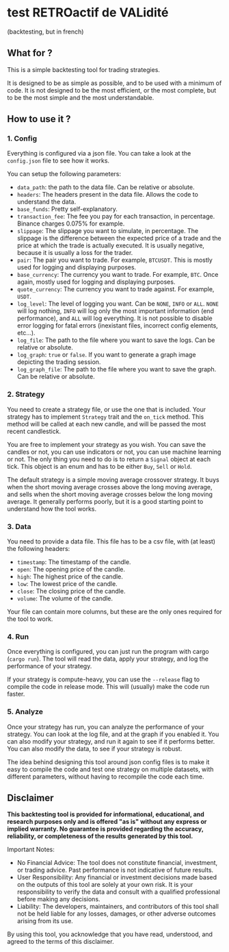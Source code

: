 # test RETROactif de VALidité

(backtesting, but in french)

## What for ?

This is a simple backtesting tool for trading strategies.

It is designed to be as simple as possible, and to be used with a minimum of code. It is not designed to be the most efficient, or the most complete, but to be the most simple and the most understandable.

## How to use it ?

### 1. Config

Everything is configured via a json file. You can take a look at the `config.json` file to see how it works.

You can setup the following parameters:

- `data_path`: the path to the data file. Can be relative or absolute.
- `headers`: The headers present in the data file. Allows the code to understand the data.
- `base_funds`: Pretty self-explanatory.
- `transaction_fee`: The fee you pay for each transaction, in percentage. Binance charges 0.075% for example.
- `slippage`: The slippage you want to simulate, in percentage. The slippage is the difference between the expected price of a trade and the price at which the trade is actually executed. It is usually negative, because it is usually a loss for the trader.
- `pair`: The pair you want to trade. For example, `BTCUSDT`. This is mostly used for logging and displaying purposes.
- `base_currency`: The currency you want to trade. For example, `BTC`. Once again, mostly used for logging and displaying purposes.
- `quote_currency`: The currency you want to trade against. For example, `USDT`.
- `log_level`: The level of logging you want. Can be `NONE`, `INFO` or `ALL`. `NONE` will log nothing, `INFO` will log only the most important information (end performance), and `ALL` will log everything. It is not possible to disable error logging for fatal errors (inexistant files, incorrect config elements, etc...).
- `log_file`: The path to the file where you want to save the logs. Can be relative or absolute.
- `log_graph`: `true` or `false`. If you want to generate a graph image depicting the trading session.
- `log_graph_file`: The path to the file where you want to save the graph. Can be relative or absolute.

### 2. Strategy

You need to create a strategy file, or use the one that is included. Your strategy has to implement `Strategy` trait and the `on_tick` method. This method will be called at each new candle, and will be passed the most recent candlestick.

You are free to implement your strategy as you wish. You can save the candles or not, you can use indicators or not, you can use machine learning or not. The only thing you need to do is to return a `Signal` object at each tick. This object is an enum and has to be either `Buy`, `Sell` or `Hold`.

The default strategy is a simple moving average crossover strategy. It buys when the short moving average crosses above the long moving average, and sells when the short moving average crosses below the long moving average. It generally performs poorly, but it is a good starting point to understand how the tool works.

### 3. Data

You need to provide a data file. This file has to be a csv file, with (at least) the following headers:

- `timestamp`: The timestamp of the candle.
- `open`: The opening price of the candle.
- `high`: The highest price of the candle.
- `low`: The lowest price of the candle.
- `close`: The closing price of the candle.
- `volume`: The volume of the candle.

Your file can contain more columns, but these are the only ones required for the tool to work.

### 4. Run

Once everything is configured, you can just run the program with cargo (`cargo run`). The tool will read the data, apply your strategy, and log the performance of your strategy.

If your strategy is compute-heavy, you can use the `--release` flag to compile the code in release mode. This will (usually) make the code run faster.

### 5. Analyze

Once your strategy has run, you can analyze the performance of your strategy. You can look at the log file, and at the graph if you enabled it. You can also modify your strategy, and run it again to see if it performs better. You can also modify the data, to see if your strategy is robust.

The idea behind designing this tool around json config files is to make it easy to compile the code and test one strategy on multiple datasets, with different parameters, without having to recompile the code each time.

## Disclaimer

**This backtesting tool is provided for informational, educational, and research purposes only and is offered "as is" without any express or implied warranty. No guarantee is provided regarding the accuracy, reliability, or completeness of the results generated by this tool.**

Important Notes:

* No Financial Advice: The tool does not constitute financial, investment, or trading advice. Past performance is not indicative of future results.
* User Responsibility: Any financial or investment decisions made based on the outputs of this tool are solely at your own risk. It is your responsibility to verify the data and consult with a qualified professional before making any decisions.
* Liability: The developers, maintainers, and contributors of this tool shall not be held liable for any losses, damages, or other adverse outcomes arising from its use.

By using this tool, you acknowledge that you have read, understood, and agreed to the terms of this disclaimer.
